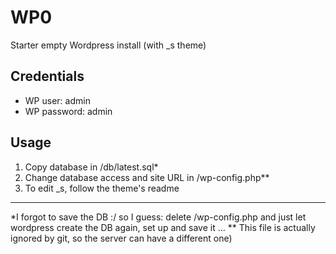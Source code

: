 # WP0
Starter empty Wordpress install (with _s theme)

## Credentials
- WP user: admin
- WP password: admin

## Usage
1. Copy database in /db/latest.sql*
2. Change database access and site URL in /wp-config.php**
3. To edit _s, follow the theme's readme

---
*I forgot to save the DB :/ so I guess: delete /wp-config.php and just let wordpress create the DB again, set up and save it ...
** This file is actually ignored by git, so the server can have a different one)
